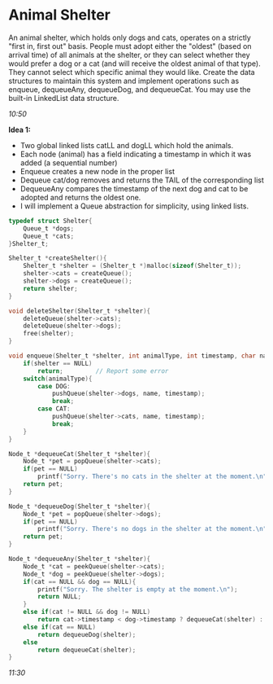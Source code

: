 # Animal Shelter

An animal shelter, which holds only dogs and cats, operates on a strictly "first in, first out" basis. People must adopt either the "oldest" (based on arrival time) of all animals at the shelter, or they can select whether they would prefer a dog or a cat (and will receive the oldest animal of that type). They cannot select which specific animal they would like. Create the data structures to maintain this system and implement operations such as enqueue, dequeueAny, dequeueDog, and dequeueCat. You may use the built-in LinkedList data structure.

*10:50*

**Idea 1:**
- Two global linked lists catLL and dogLL which hold the animals.
- Each node (animal) has a field indicating a timestamp in which it was added (a sequential number)
- Enqueue creates a new node in the proper list
- Dequeue cat/dog removes and returns the TAIL of the corresponding list
- DequeueAny compares the timestamp of the next dog and cat to be adopted and returns the oldest one.
- I will implement a Queue abstraction for simplicity, using linked lists.

````c
typedef struct Shelter{
    Queue_t *dogs;
    Queue_t *cats;
}Shelter_t;

Shelter_t *createShelter(){
    Shelter_t *shelter = (Shelter_t *)malloc(sizeof(Shelter_t));
    shelter->cats = createQueue();
    shelter->dogs = createQueue();
    return shelter;
}

void deleteShelter(Shelter_t *shelter){
    deleteQueue(shelter->cats);
    deleteQueue(shelter->dogs);
    free(shelter);
}

void enqueue(Shelter_t *shelter, int animalType, int timestamp, char name){
    if(shelter == NULL)
        return;         // Report some error
    switch(animalType){
        case DOG:
            pushQueue(shelter->dogs, name, timestamp);
            break;
        case CAT:
            pushQueue(shelter->cats, name, timestamp);
            break;
    }
}

Node_t *dequeueCat(Shelter_t *shelter){
    Node_t *pet = popQueue(shelter->cats);
    if(pet == NULL)
        printf("Sorry. There's no cats in the shelter at the moment.\n");
    return pet;
}

Node_t *dequeueDog(Shelter_t *shelter){
    Node_t *pet = popQueue(shelter->dogs);
    if(pet == NULL)
        printf("Sorry. There's no dogs in the shelter at the moment.\n");
    return pet;
}

Node_t *dequeueAny(Shelter_t *shelter){
    Node_t *cat = peekQueue(shelter->cats);
    Node_t *dog = peekQueue(shelter->dogs);
    if(cat == NULL && dog == NULL){
        printf("Sorry. The shelter is empty at the moment.\n");
        return NULL;        
    }
    else if(cat != NULL && dog != NULL)
        return cat->timestamp < dog->timestamp ? dequeueCat(shelter) : dequeueDog(shelter);
    else if(cat == NULL)
        return dequeueDog(shelter);
    else
        return dequeueCat(shelter);
}
````

*11:30*
